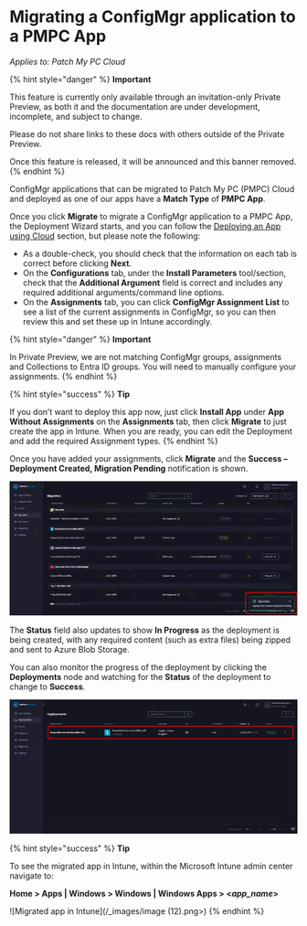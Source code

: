 # Migrating a ConfigMgr application to a PMPC App

_Applies to: Patch My PC Cloud_

{% hint style="danger" %}
**Important**

This feature is currently only available through an invitation-only Private Preview, as both it and the documentation are under development, incomplete, and subject to change.

Please do not share links to these docs with others outside of the Private Preview.

Once this feature is released, it will be announced and this banner removed.
{% endhint %}

ConfigMgr applications that can be migrated to Patch My PC (PMPC) Cloud and deployed as one of our apps have a **Match Type** of **PMPC App**.

Once you click **Migrate** to migrate a ConfigMgr application to a PMPC App, the Deployment Wizard starts, and you can follow the [Deploying an App using Cloud](../../cloud-deployments/deploying-an-app-using-cloud/) section, but please note the following:

* As a double-check, you should check that the information on each tab is correct before clicking **Next**.
* On the **Configurations** tab, under the **Install Parameters** tool/section, check that the **Additional Argument** field is correct and includes any required additional arguments/command line options.
* On the **Assignments** tab, you can click **ConfigMgr Assignment List** to see a list of the current assignments in ConfigMgr, so you can then review this and set these up in Intune accordingly.

{% hint style="danger" %}
**Important**

In Private Preview, we are not matching ConfigMgr groups, assignments and Collections to Entra ID groups. You will need to manually configure your assignments.
{% endhint %}

{% hint style="success" %}
**Tip**

If you don’t want to deploy this app now, just click **Install App** under **App Without Assignments** on the **Assignments** tab, then click **Migrate** to just create the app in Intune. When you are ready, you can edit the Deployment and add the required Assignment types.
{% endhint %}

Once you have added your assignments, click **Migrate** and the **Success – Deployment Created, Migration Pending** notification is shown.

![“Migrate, the Success – Deployment Created, Migration Pending” notification](/_images/image-(10).png "“Migrate, the Success – Deployment Created, Migration Pending” notification")

The **Status** field also updates to show **In Progress** as the deployment is being created, with any required content (such as extra files) being zipped and sent to Azure Blob Storage.

You can also monitor the progress of the deployment by clicking the **Deployments** node and watching for the **Status** of the deployment to change to **Success**.

![Monitoring the status of the deployment](/_images/image-(11).png "Monitoring the status of the deployment")

{% hint style="success" %}
**Tip**

To see the migrated app in Intune, within the Microsoft Intune admin center navigate to:

**Home > Apps | Windows > Windows | Windows Apps > <**_**app\_name**_**>**

![Migrated app in Intune](/_images/image (12).png>)
{% endhint %}
